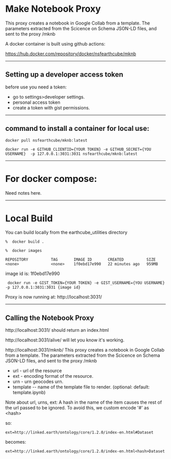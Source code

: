 # Make Notebook Proxy
This proxy creates a notebook in Google Collab from a template. The parameters extracted from the Scicence on Schema JSON-LD files, and sent to the proxy
/mknb

A docker container is built using github actions:

https://hub.docker.com/repository/docker/nsfearthcube/mknb

---
## Setting up a developer access token
before use you need a token:
* go to settings>developer settings.
* personal access token
* create a token with gist permissions.

---
## command to install a container for local use:
```
docker pull nsfearthcube/mknb:latest

docker run -e GITHUB_CLIENTID={YOUR TOKEN} -e GITHUB_SECRET={YOU USERNAME}  -p 127.0.0.1:3031:3031 nsfearthcube/mknb:latest
```


---
# For docker compose:
Need notes here.

--- 
# Local Build
You can build locally from the earthcube_utilities directory

```%  docker build .``` 

```%  docker images``` 
```% docker images
REPOSITORY          TAG       IMAGE ID       CREATED          SIZE
<none>              <none>    1f0ebd17e990   22 minutes ago   959MB
``` 
image id is: 1f0ebd17e990

``` docker run -e GIST_TOKEN={YOUR TOKEN} -e GIST_USERNAME={YOU USERNAME}  -p 127.0.0.1:3031:3031 {image id}``` 

Proxy is now running at:
 http://localhost:3031/

---
## Calling the Notebook Proxy

 http://localhost:3031/ should return an index.html

 http://localhost:3031/alive/ will let you know it's working.

http://localhost:3031/mknb/
This proxy creates a notebook in Google Collab from a template. The parameters extracted from the Scicence on Schema JSON-LD files, and sent to the proxy
/mknb
* url - url of the resource
* ext - encoding format of the resource.
* urn - urn geocodes urn. 
* template -- name of the template file to render. (optional: default: template.ipynb)

Note about url, urns, ext:
A hash in the name of the item causes the rest of the url passed to be ignored.
To avoid this, we custom encode '#' as &lt;hash&gt;

so:

`ext=http://linked.earth/ontology/core/1.2.0/index-en.html#Dataset`

becomes:

`ext=http://linked.earth/ontology/core/1.2.0/index-en.html<hash>Dataset`









